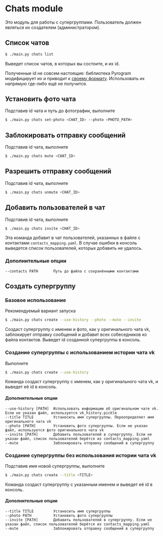 # Chats module

Это модуль для работы с супергруппами. Пользователь должен являться их создателем (администратором).

## Список чатов

```bash
$ ./main.py chats list
```

Выведет список чатов, в которых вы состоите, и их id.

Полученные id не совсем настоящие: библиотека Pyrogram модифицирует их и приводит
к [своему формату](https://docs.pyrogram.org/topics/advanced-usage?highlight=For+example#chat-ids).
Использовать их напрямую где-либо ещё не получится.

## Установить фото чата

Подставив id чата и путь до фотографии, выполните

```bash
$ ./main.py chats set-photo <CHAT_ID> --photo <PHOTO_PATH> 
```

## Заблокировать отправку сообщений

Подставив id чата, выполните

```bash
$ ./main.py chats mute <CHAT_ID> 
```

## Разрешить отправку сообщений

Подставив id чата, выполните

```bash
$ ./main.py chats unmute <CHAT_ID> 
```

## Добавить пользователей в чат

Подставив id чата, выполните

```bash
$ ./main.py chats invite <CHAT_ID> 
```

Эта команда добавит в чат пользователей, указанных в файле с контактами `contacts_mapping.yaml`.
В случае ошибки в консоль выведется список пользователей, которых добавить не удалось.

### Дополнительные опции

```
--contacts PATH       Путь до файла с сохранёнными контактами
```

## Создать супергруппу

### Базовое использование

Рекомендуемый вариант запуска

```bash
$ ./main.py chats create --use-history --photo --mute --invite
```

Создаст супергруппу с именем и фото, как у оригинального чата vk, заблокирует отправку сообщений и добавит всех
собеседников из файла контактов.
Выведет id созданной супергруппы в консоль.

### Создание супергруппы с использованием истории чата vk

Выполните

```bash
$ ./main.py chats create --use-history
```

Команда создаст супергруппу с именем, как у оригинального чата vk, и выведет её id в консоль.

#### Дополнительные опции

```
--use-history [PATH]  Использовать информацию об оригинальном чате vk. Если не указан файл, используется vk_history.pickle
--title TITLE         Устаносить имя супергруппы. Переопределяет имя оригинального чата vk
--photo [PATH]        Установить фото супергруппы. Если не указан файл, используется фото оригинального чата vk
--invite [PATH]       Добавить пользователей в супергруппу. Если не указан файл, список пользователей берётся из contacts_mapping.yaml
--mute                Заблокировать отправку сообщений в супергруппу
```

### Создание супергруппы без использования истории чата vk

Подставив имя новой супергруппы, выполните

```bash
$ ./main.py chats create --title <TITLE>
```

Команда создаст супергруппу с указанным именем и выведет её id в консоль.

#### Дополнительные опции

```
--title TITLE         Устаносить имя супергруппы
--photo PATH          Установить фото супергруппы
--invite [PATH]       Добавить пользователей в супергруппу. Если не указан файл, список пользователей берётся из contacts_mapping.yaml
--mute                Заблокировать отправку сообщений в супергруппу
```
